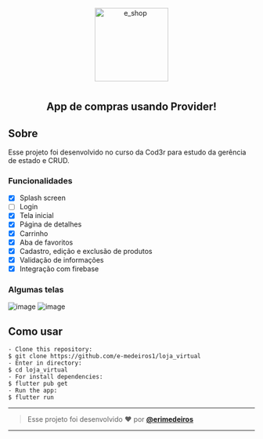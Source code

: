 <p align="center">
      <img src="https://user-images.githubusercontent.com/73318684/158922168-0a9cb054-58f0-4255-a89c-ae5f813e24ac.png" width="150" alt="e_shop"/>
</p>
<h1 </h1>  

<h2 align="center"> App de compras usando Provider! </h2>  
<h2> Sobre </h2>
<p >
  Esse projeto foi desenvolvido no curso da Cod3r para estudo da gerência de estado e CRUD.
</p>  

### Funcionalidades

- [x] Splash screen
- [ ] Login
- [x] Tela inicial
- [x] Página de detalhes
- [x] Carrinho
- [x] Aba de favoritos
- [x] Cadastro, edição e exclusão de produtos
- [x] Validação de informações
- [x] Integração com firebase   

### Algumas telas  

![image](https://user-images.githubusercontent.com/73318684/158241066-f54dbfd2-b777-4a55-b957-5d85d0426840.png)  ![image](https://user-images.githubusercontent.com/73318684/158241161-a60e1e0c-3550-4d97-954e-f733a45c20a0.png)  


<h2> Como usar </h2>

   ```
   - Clone this repository:
   $ git clone https://github.com/e-medeiros1/loja_virtual 
   - Enter in directory:
   $ cd loja_virtual
   - For install dependencies:
   $ flutter pub get
   - Run the app: 
   $ flutter run
   ```

   ---  
   
   >Esse projeto foi desenvolvido ❤️ por **[@erimedeiros](https://www.linkedin.com/in/erimedeiros/)**<br> 

   ---
